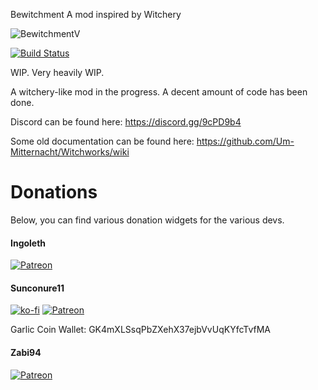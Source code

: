 Bewitchment
A mod inspired by Witchery

![BewitchmentV](https://img.shields.io/badge/Bewitchment-V%200.0.14.1-purple.svg?longCache=true&style=for-the-badge)

[![Build Status](https://travis-ci.org/Um-Mitternacht/Bewitchment.svg?branch=master)](https://travis-ci.org/Um-Mitternacht/Bewitchment)


WIP. Very heavily WIP.

A witchery-like mod in the progress. A decent amount of code has been done.

Discord can be found here: https://discord.gg/9cPD9b4

Some old documentation can be found here: https://github.com/Um-Mitternacht/Witchworks/wiki

# Donations

Below, you can find various donation widgets for the various devs.

#### Ingoleth
[![Patreon](https://img.shields.io/badge/patreon-donate-blue.svg)](https://www.patreon.com/Ingoleth)

#### Sunconure11
[![ko-fi](https://www.ko-fi.com/img/donate_sm.png)](https://ko-fi.com/Q5Q2L824) [![Patreon](https://img.shields.io/badge/patreon-donate-blue.svg)](https://www.patreon.com/Sunconure11)

Garlic Coin Wallet: GK4mXLSsqPbZXehX37ejbVvUqKYfcTvfMA

#### Zabi94
[![Patreon](https://img.shields.io/badge/patreon-donate-blue.svg)](https://www.patreon.com/Zabi94)
